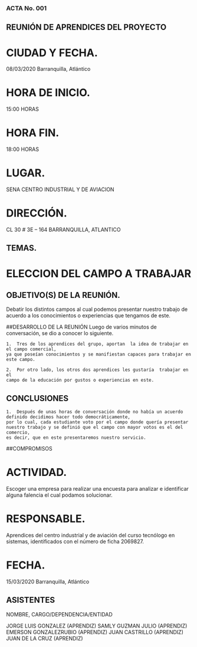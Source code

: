 ### ACTA No. 001

## REUNIÓN DE APRENDICES DEL PROYECTO


# CIUDAD Y FECHA.
08/03/2020 Barranquilla, Atlántico

# HORA DE INICIO.
15:00 HORAS

# HORA FIN.
18:00 HORAS

# LUGAR.
SENA CENTRO INDUSTRIAL Y DE AVIACION

# DIRECCIÓN.
CL 30 # 3E – 164 BARRANQUILLA, ATLANTICO

## TEMAS.
# ELECCION DEL CAMPO A TRABAJAR


## OBJETIVO(S) DE LA REUNIÓN.

Debatir los distintos campos al cual podemos presentar nuestro trabajo
de acuerdo a los conocimientos o experiencias que tengamos de este.

##DESARROLLO DE LA REUNIÓN
Luego de varios minutos de conversación, se dio a conocer lo siguiente.

    1.	Tres de los aprendices del grupo, aportan  la idea de trabajar en el campo comercial,
    ya que poseían conocimientos y se manifiestan capaces para trabajar en este campo.

    2.	Por otro lado, los otros dos aprendices les gustaría  trabajar en el
    campo de la educación por gustos o experiencias en este.

## CONCLUSIONES

    1.	Después de unas horas de conversación donde no había un acuerdo definido decidimos hacer todo democráticamente,
    por lo cual, cada estudiante voto por el campo donde quería presentar nuestro trabajo y se definió que el campo con mayor votos es el del comercio,
    es decir, que en este presentaremos nuestro servicio.


##COMPROMISOS

  # ACTIVIDAD.

Escoger una empresa para realizar una encuesta para analizar e identificar alguna falencia el cual podamos solucionar.

  # RESPONSABLE.
Aprendices del centro industrial y de aviación del curso tecnólogo en sistemas, identificados con el número de ficha 2069827.

  # FECHA.  
15/03/2020 Barranquilla, Atlántico

## ASISTENTES
NOMBRE, CARGO/DEPENDENCIA/ENTIDAD

JORGE LUIS GONZALEZ	(APRENDIZ)
SAMLY GUZMAN JULIO	(APRENDIZ)
EMERSON GONZALEZRUBIO	(APRENDIZ)
JUAN CASTRILLO	(APRENDIZ)
JUAN DE LA CRUZ	(APRENDIZ)
